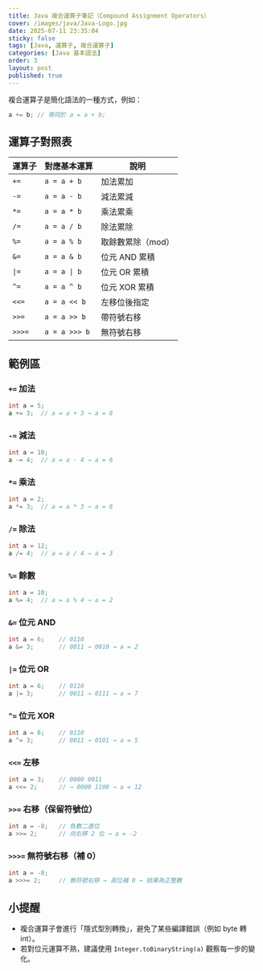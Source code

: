 ```yaml
---
title: Java 複合運算子筆記（Compound Assignment Operators）
cover: /images/java/Java-Logo.jpg
date: 2025-07-11 23:35:04
sticky: false
tags: [Java, 運算子, 複合運算子]
categories: [Java 基本語法]
order: 3
layout: post
published: true
---
```


複合運算子是簡化語法的一種方式，例如：

```java
a += b; // 等同於 a = a + b;
```

## 運算子對照表

| 運算子 | 對應基本運算 | 說明                      |
|--------|----------------|---------------------------|
| `+=`   | `a = a + b`     | 加法累加                   |
| `-=`   | `a = a - b`     | 減法累減                   |
| `*=`   | `a = a * b`     | 乘法累乘                   |
| `/=`   | `a = a / b`     | 除法累除                   |
| `%=`   | `a = a % b`     | 取餘數累除（mod）          |
| `&=`   | `a = a & b`     | 位元 AND 累積              |
| `\|=`   | `a = a \| b`     | 位元 OR 累積               |
| `^=`   | `a = a ^ b`     | 位元 XOR 累積              |
| `<<=`  | `a = a << b`    | 左移位後指定               |
| `>>=`  | `a = a >> b`    | 帶符號右移                 |
| `>>>=` | `a = a >>> b`   | 無符號右移                 |

## 範例區

### `+=` 加法

```java
int a = 5;
a += 3;  // a = a + 3 → a = 8
```

### `-=` 減法

```java
int a = 10;
a -= 4;  // a = a - 4 → a = 6
```

### `*=` 乘法

```java
int a = 2;
a *= 3;  // a = a * 3 → a = 6
```

### `/=` 除法

```java
int a = 12;
a /= 4;  // a = a / 4 → a = 3
```

### `%=` 餘數

```java
int a = 10;
a %= 4;  // a = a % 4 → a = 2
```

### `&=` 位元 AND

```java
int a = 6;    // 0110
a &= 3;       // 0011 → 0010 → a = 2
```

### `|=` 位元 OR

```java
int a = 6;    // 0110
a |= 3;       // 0011 → 0111 → a = 7
```

### `^=` 位元 XOR

```java
int a = 6;    // 0110
a ^= 3;       // 0011 → 0101 → a = 5
```

### `<<=` 左移

```java
int a = 3;    // 0000 0011
a <<= 2;      // → 0000 1100 → a = 12
```

### `>>=` 右移（保留符號位）

```java
int a = -8;   // 負數二進位
a >>= 2;      // 向右移 2 位 → a = -2
```

### `>>>=` 無符號右移（補 0）

```java
int a = -8;
a >>>= 2;     // 無符號右移 → 高位補 0 → 結果為正整數
```

## 小提醒

- 複合運算子會進行「隱式型別轉換」，避免了某些編譯錯誤（例如 byte 轉 int）。
- 若對位元運算不熟，建議使用 `Integer.toBinaryString(a)` 觀察每一步的變化。
